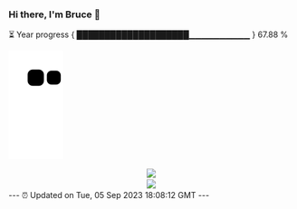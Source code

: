 ### Hi there, I'm Bruce 👋
⏳ Year progress { ████████████████████▁▁▁▁▁▁▁▁▁▁ } 67.88 %

![](https://raw.githubusercontent.com/Swiftie13st/Swiftie13st/main/assets/github-contribution-grid-snake.svg)


<div align="center"> <img src="https://metrics.lecoq.io/Swiftie13st?template=classic&config.timezone=Asia%2FShanghai"> </div>

<div align="center"> <img src="https://github-readme-streak-stats.herokuapp.com/?user=Swiftie13st" /> </div>
---
⏰ Updated on Tue, 05 Sep 2023 18:08:12 GMT
---

